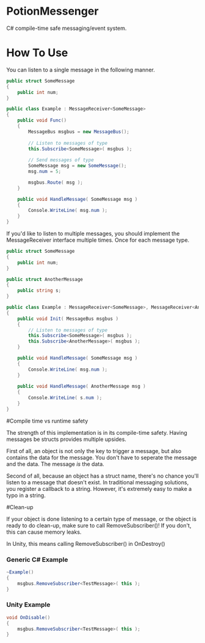 # PotionMessenger
C# compile-time safe messaging/event system.

# How To Use

You can listen to a single message in the following manner.
```C#
public struct SomeMessage
{
    public int num;
}

public class Example : MessageReceiver<SomeMessage>
{
    public void Func()
    {
        MessageBus msgbus = new MessageBus();
      
        // Listen to messages of type
        this.Subscribe<SomeMessage>( msgbus );
      
        // Send messages of type
        SomeMessage msg = new SomeMessage();
        msg.num = 5;

        msgbus.Route( msg );
    }

    public void HandleMessage( SomeMessage msg )
    {
        Console.WriteLine( msg.num );
    }
}
```

If you'd like to listen to multiple messages, you should implement the MessageReceiver interface multiple times. Once for each message type. 

```C#
public struct SomeMessage
{
    public int num;
}

public struct AnotherMessage
{
    public string s;
}

public class Example : MessageReceiver<SomeMessage>, MessageReceiver<AnotherMessage>
{
    public void Init( MessageBus msgbus )
    {
        // Listen to messages of type
        this.Subscribe<SomeMessage>( msgbus );
        this.Subscribe<AnotherMessage>( msgbus );
    }

    public void HandleMessage( SomeMessage msg )
    {
        Console.WriteLine( msg.num );
    }
  
    public void HandleMessage( AnotherMessage msg )
    {
        Console.WriteLine( s.num );
    }
}
```

#Compile time vs runtime safety

The strength of this implementation is in its compile-time safety. Having messages be structs provides multiple upsides.

First of all, an object is not only the key to trigger a message, but also contains the data for the message. You don't have to seperate the message and the data. The message *is* the data.

Second of all, because an object has a struct name, there's no chance you'll listen to a message that doesn't exist. In traditional messaging solutions, you register a callback to a string. However, it's extremely easy to make a typo in a string.

#Clean-up

If your object is done listening to a certain type of message, or the object is ready to do clean-up, make sure to call RemoveSubscriber()! If you don't, this can cause memory leaks.

In Unity, this means calling RemoveSubscriber() in OnDestroy()

### Generic C# Example

``` C#
~Example()
{
    msgbus.RemoveSubscriber<TestMessage>( this );
}
```

### Unity Example

``` C#
void OnDisable()
{
    msgbus.RemoveSubscriber<TestMessage>( this );
}
```

